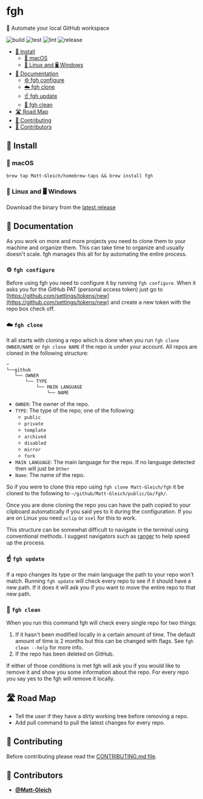 <!-- DO NOT REMOVE - contributor_list:data:start:["Matt-Gleich"]:end -->

# fgh

📁 Automate your local GitHub workspace

![build](https://github.com/Matt-Gleich/fgh/workflows/build/badge.svg)
![test](https://github.com/Matt-Gleich/fgh/workflows/test/badge.svg)
![lint](https://github.com/Matt-Gleich/fgh/workflows/lint/badge.svg)
![release](https://github.com/Matt-Gleich/fgh/workflows/release/badge.svg)

- [🚀 Install](#---install)
  - [🍎 macOS](#---macos)
  - [🐧 Linux and 🖥 Windows](#---linux-and----windows)
- [📖 Documentation](#---documentation)
  - [⚙️ fgh configure](#----fgh-configure-)
  - [☁️ fgh clone](#----fgh-clone-)
  - [☝️ fgh update](#----fgh-update-)
  - [🧼 fgh clean](#----fgh-clean-)
- [🛣 Road Map](#---road-map)
- [🙌 Contributing](#---contributing)
- [👥 Contributors](#---contributors)

## 🚀 Install

### 🍎 macOS

```txt
brew tap Matt-Gleich/homebrew-taps && brew install fgh
```

### 🐧 Linux and 🖥 Windows

Download the binary from the [latest release](https://github.com/Matt-Gleich/fgh/releases/latest)

## 📖 Documentation

As you work on more and more projects you need to clone them to your machine and organize them. This can take time to organize and usually doesn't scale. fgh manages this all for by automating the entire process.

### ⚙️ `fgh configure`

Before using fgh you need to configure it by running `fgh configure`. When it asks you for the GitHub PAT (personal access token) just go to [https://github.com/settings/tokens/new](https://github.com/settings/tokens/new) and create a new token with the repo box check off.

### ☁️ `fgh clone`

It all starts with cloning a repo which is done when you run `fgh clone OWNER/NAME` or `fgh clone NAME` if the repo is under your account. All repos are cloned in the following structure:

```txt
~
└──github
   └── OWNER
       └── TYPE
           └── MAIN LANGUAGE
               └── NAME
```

- `OWNER`: The owner of the repo.
- `TYPE`: The type of the repo; one of the following:
  - `public`
  - `private`
  - `template`
  - `archived`
  - `disabled`
  - `mirror`
  - `fork`
- `MAIN LANGUAGE`: The main language for the repo. If no language detected then will just be `Other`
- `Name`: The name of the repo.

So if you were to clone this repo using `fgh clone Matt-Gleich/fgh` it be cloned to the following to `~/github/Matt-Gleich/public/Go/fgh/`.

Once you are done cloning the repo you can have the path copied to your clipboard automatically if you said yes to it during the configuration. If you are on Linux you need `xclip` or `xsel` for this to work.

This structure can be somewhat difficult to navigate in the terminal using conventional methods. I suggest navigators such as [ranger](https://github.com/ranger/ranger) to help speed up the process.

### ☝️ `fgh update`

If a repo changes its type or the main language the path to your repo won't match. Running `fgh update` will check every repo to see if it should have a new path. If it does it will ask you if you want to move the entire repo to that new path.

### 🧼 `fgh clean`

When you run this command fgh will check every single repo for two things:

1. If it hasn't been modified locally in a certain amount of time. The default amount of time is 2 months but this can be changed with flags. See `fgh clean --help` for more info.
2. If the repo has been deleted on GitHub.

If either of those conditions is met fgh will ask you if you would like to remove it and show you some information about the repo. For every repo you say yes to the fgh will remove it locally.

## 🛣 Road Map

- Tell the user if they have a dirty working tree before removing a repo.
- Add pull command to pull the latest changes for every repo.

## 🙌 Contributing

Before contributing please read the [CONTRIBUTING.md file](https://github.com/Matt-Gleich/fgh/blob/master/CONTRIBUTING.md).

<!-- DO NOT REMOVE - contributor_list:start -->

## 👥 Contributors

- **[@Matt-Gleich](https://github.com/Matt-Gleich)**

<!-- DO NOT REMOVE - contributor_list:end -->
